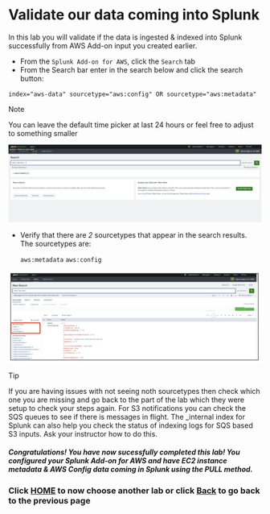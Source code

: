 # Validate our data coming into Splunk
In this lab you will validate if the data is ingested & indexed into Splunk successfully from AWS Add-on input you created earlier.

- From the `Splunk Add-on for AWS`, click the `Search` tab
- From the Search bar enter in the search below and click the search button:

```text
index="aws-data" sourcetype="aws:config" OR sourcetype="aws:metadata"
```

>[!NOTE]
>You can leave the default time picker at last 24 hours or feel free to adjust to something smaller

![image_tag](/static/10_awsaddon/validate_data/Image_1.png)


- Verify that there are *2* sourcetypes that appear in the search results. The sourcetypes are:

    `aws:metadata`
    `aws:config`

![image_tag](/static/10_awsaddon/validate_data/Image_2.png)

>[!TIP]
>If you are having issues with not seeing noth sourcetypes then check which one  you are missing and go back to the part of the lab which they were setup to check your steps again. For S3 notifications you can check the SQS queues to see if there is messages in flight. The _internal index for Splunk can also help you check the status of indexing logs for SQS based S3 inputs. Ask your instructor how to do this. 

##### Congratulations! You have now sucessfully completed this lab! You configured your Splunk Add-on for AWS and have EC2 instance metadata & AWS Config data coming in Splunk using the PULL method. 

### Click <a>[HOME](/README.md)</a> to now choose another lab or click <a>[Back](/content/Lab1_awsaddon/setup_add_on.md) to go back to the previous page</a>